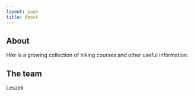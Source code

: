 ```yaml
---
layout: page
title: About
---
```


<section>
<h1>About</h1>

Hikr is a growing collection of hiking courses and other useful information.

</section>

<section>
<h2>The team</h2>

Leszek

</section>